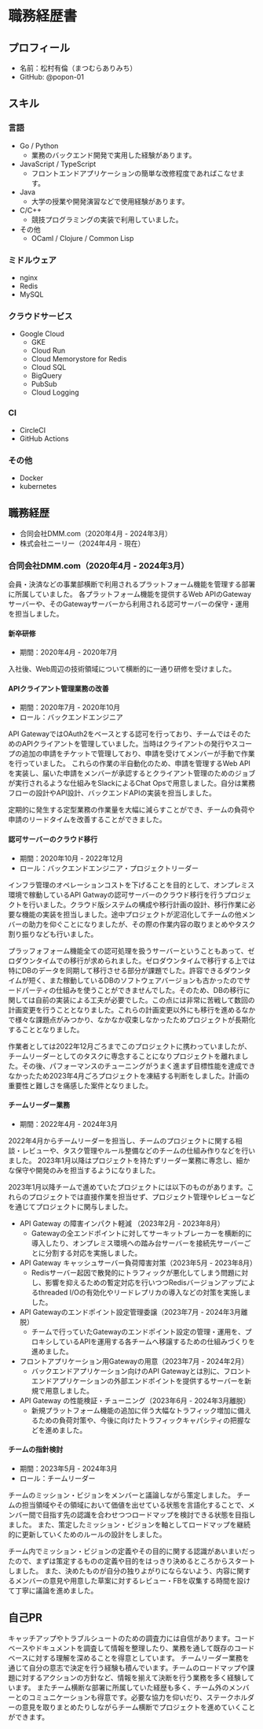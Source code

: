 # 職務経歴書

## プロフィール

- 名前：松村有倫（まつむらありみち）
- GitHub: @popon-01


## スキル

### 言語

- Go / Python
    - 業務のバックエンド開発で実用した経験があります。
- JavaScript / TypeScript
    - フロントエンドアプリケーションの簡単な改修程度であればこなせます。
- Java
    - 大学の授業や開発演習などで使用経験があります。
- C/C++
    - 競技プログラミングの実装で利用していました。
- その他
    - OCaml / Clojure / Common Lisp

### ミドルウェア

- nginx
- Redis
- MySQL

### クラウドサービス

- Google Cloud
    - GKE
    - Cloud Run
    - Cloud Memorystore for Redis
    - Cloud SQL
    - BigQuery
    - PubSub
    - Cloud Logging

### CI

- CircleCI
- GitHub Actions

### その他

- Docker
- kubernetes

## 職務経歴

- 合同会社DMM.com（2020年4月 - 2024年3月）
- 株式会社ニーリー（2024年4月 - 現在）

### 合同会社DMM.com（2020年4月 - 2024年3月）

会員・決済などの事業部横断で利用されるプラットフォーム機能を管理する部署に所属していました。
各プラットフォーム機能を提供するWeb APIのGatewayサーバーや、そのGatewayサーバーから利用される認可サーバーの保守・運用を担当しました。

#### 新卒研修

- 期間：2020年4月 - 2020年7月

入社後、Web周辺の技術領域について横断的に一通り研修を受けました。

#### APIクライアント管理業務の改善

- 期間：2020年7月 - 2020年10月
- ロール：バックエンドエンジニア

API GatewayではOAuth2をベースとする認可を行っており、チームではそのためのAPIクライアントを管理していました。当時はクライアントの発行やスコープの追加の申請をチケットで管理しており、申請を受けてメンバーが手動で作業を行っていました。
これらの作業の半自動化のため、申請を管理するWeb APIを実装し、届いた申請をメンバーが承認するとクライアント管理のためのジョブが実行されるような仕組みをSlackによるChat Opsで用意しました。自分は業務フローの設計やAPI設計、バックエンドAPIの実装を担当しました。

定期的に発生する定型業務の作業量を大幅に減らすことができ、チームの負荷や申請のリードタイムを改善することができました。

#### 認可サーバーのクラウド移行

- 期間：2020年10月 - 2022年12月
- ロール：バックエンドエンジニア・プロジェクトリーダー

インフラ管理のオペレーションコストを下げることを目的として、オンプレミス環境で稼動しているAPI Gatwayの認可サーバーのクラウド移行を行うプロジェクトを行いました。クラウド版システムの構成や移行計画の設計、移行作業に必要な機能の実装を担当しました。途中プロジェクトが泥沼化してチームの他メンバーの助力を仰ぐことになりましたが、その際の作業内容の取りまとめやタスク割り振りなども行いました。

プラッフォフォーム機能全ての認可処理を扱うサーバーということもあって、ゼロダウンタイムでの移行が求められました。ゼロダウンタイムで移行する上では特にDBのデータを同期して移行させる部分が課題でした。許容できるダウンタイムが短く、また稼動しているDBのソフトウェアバージョンも古かったのでサードパーティの仕組みを使うことができませんでした。そのため、DBの移行に関しては自前の実装による工夫が必要でした。この点には非常に苦戦して数回の計画変更を行うこととなりました。これらの計画変更以外にも移行を進めるなかで様々な課題点がみつかり、なかなか収束しなかったためプロジェクトが長期化することとなりました。

作業者としては2022年12月ごろまでこのプロジェクトに携わっていましたが、チームリーダーとしてのタスクに専念することになりプロジェクトを離れました。その後、パフォーマンスのチューニングがうまく進まず目標性能を達成できなかったため2023年4月ごろプロジェクトを凍結する判断をしました。計画の重要性と難しさを痛感した案件となりました。

#### チームリーダー業務

- 期間：2022年4月 - 2024年3月

2022年4月からチームリーダーを担当し、チームのプロジェクトに関する相談・レビューや、タスク管理やルール整備などのチームの仕組み作りなどを行いました。
2023年1月以降はプロジェクトを持たずリーダー業務に専念し、細かな保守や開発のみを担当するようになりました。

2023年1月以降チームで進めていたプロジェクトには以下のものがあります。これらのプロジェクトでは直接作業を担当せず、プロジェクト管理やレビューなどを通じてプロジェクトに関与しました。

- API Gateway の障害インパクト軽減 （2023年2月 - 2023年8月）
    - Gatewayの全エンドポイントに対してサーキットブレーカーを横断的に導入したり、オンプレミス環境への踏み台サーバーを接続先サーバーごとに分割する対応を実施しました。
- API Gateway キャッシュサーバー負荷障害対策（2023年5月 - 2023年8月）
    - Redisサーバー起因で散発的にトラフィックが悪化してしまう問題に対し、影響を抑えるための暫定対応を行いつつRedisバージョンアップによるthreaded I/Oの有効化やリードレプリカの導入などの対策を実施しました。
-  API Gatewayのエンドポイント設定管理委譲（2023年7月 - 2024年3月離脱）
    - チームで行っていたGatewayのエンドポイント設定の管理・運用を、プロキシしているAPIを運用する各チームへ移譲するための仕組みづくりを進めました。
- フロントアプリケーション用Gatewayの用意（2023年7月 - 2024年2月）
    - バックエンドアプリケーション向けのAPI Gatewayとは別に、フロントエンドアプリケーションの外部エンドポイントを提供するサーバーを新規で用意しました。
- API Gateway の性能検証・チューニング（2023年6月 - 2024年3月離脱）
    - 新規プラットフォーム機能の追加に伴う大幅なトラフィック増加に備えるための負荷対策や、今後に向けたトラフィックキャパシティの把握などを進めました。

#### チームの指針検討

- 期間：2023年5月 - 2024年3月
- ロール：チームリーダー

チームのミッション・ビジョンをメンバーと議論しながら策定しました。
チームの担当領域やその領域において価値を出せている状態を言語化することで、メンバー間で目指す先の認識を合わせつつロードマップを検討できる状態を目指しました。
また、策定したミッション・ビジョンを軸としてロードマップを継続的に更新していくためのルールの設計をしました。

チーム内でミッション・ビジョンの定義やその目的に関する認識があいまいだったので、まずは策定するものの定義や目的をはっきり決めるところからスタートしました。
また、決めたものが自分の独りよがりにならないよう、内容に関するメンバーの意見や用意した草案に対するレビュー・FBを収集する時間を設けて丁寧に議論を進めました。


## 自己PR

キャッチアップやトラブルシュートのための調査力には自信があります。コードベースやドキュメントを調査して情報を整理したり、業務を通して既存のコードベースに対する理解を深めることを得意としています。
チームリーダー業務を通じて自分の意志で決定を行う経験も積んでいます。チームのロードマップや課題に対するアクションの方針など、情報を揃えて決断を行う業務を多く経験しています。
またチーム横断な部署に所属していた経歴も多く、チーム外のメンバーとのコミュニケーションも得意です。必要な協力を仰いだり、ステークホルダーの意見を取りまとめたりしながらチーム横断でプロジェクトを進めていくことができます。
